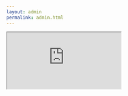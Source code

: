 ```yaml
---
layout: admin
permalink: admin.html
---
```


<iframe src="https://manage.siteleaf.com/login">
    Your browser doesn't support iframes
</iframe>
